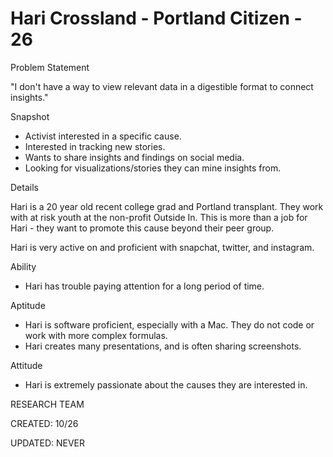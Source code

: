 # Hari Crossland - Portland Citizen - 26

Problem Statement

&quot;I don&#39;t have a way to view relevant data in a digestible format to connect insights.&quot;

Snapshot

- Activist interested in a specific cause.
- Interested in tracking new stories.
- Wants to share insights and findings on social media.
- Looking for visualizations/stories they can mine insights from.

Details

Hari is a 20 year old recent college grad and Portland transplant. They work with at risk youth at the non-profit Outside In. This is more than a job for Hari - they want to promote this cause beyond their peer group.

Hari is very active on and proficient with snapchat, twitter, and instagram.

Ability

- Hari has trouble paying attention for a long period of time.

Aptitude

- Hari is software proficient, especially with a Mac. They do not code or work with more complex formulas.
- Hari creates many presentations, and is often sharing screenshots.

Attitude

- Hari is extremely passionate about the causes they are interested in.



RESEARCH TEAM

CREATED: 10/26

UPDATED: NEVER
